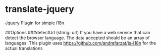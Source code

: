 # translate-jquery
Jquery Plugin for simple i18n

##Options
###detectUrl (string: url)
If you have a web service that can detect the browser language. The data accepted should be
an array of languages. 
This plugin uses https://github.com/andrefarzat/js-i18n for the actual translations
